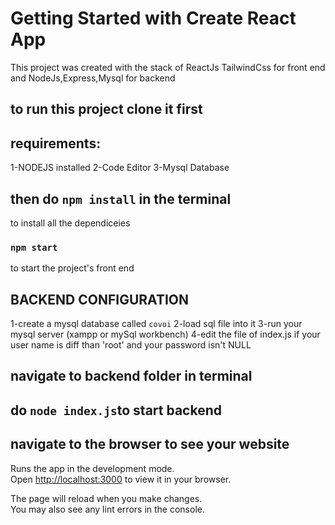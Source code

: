 # Getting Started with Create React App
This project was created with the stack of ReactJs TailwindCss for front end and NodeJs,Express,Mysql for backend
## to run this project clone it first
## requirements:
1-NODEJS installed 
2-Code Editor
3-Mysql Database
## then do `npm install` in the terminal
to install all the dependiceies
### `npm start`
to start the project's front end
## BACKEND CONFIGURATION
1-create a mysql database called `covoi`
2-load sql file into it 
3-run your mysql server (xampp or mySql workbench)
4-edit the file of index.js if your user name is diff than 'root' and your password isn't NULL
## navigate to backend folder in terminal 
## do `node index.js`to start backend
## navigate to the browser to see your website


Runs the app in the development mode.\
Open [http://localhost:3000](http://localhost:3000) to view it in your browser.

The page will reload when you make changes.\
You may also see any lint errors in the console.

